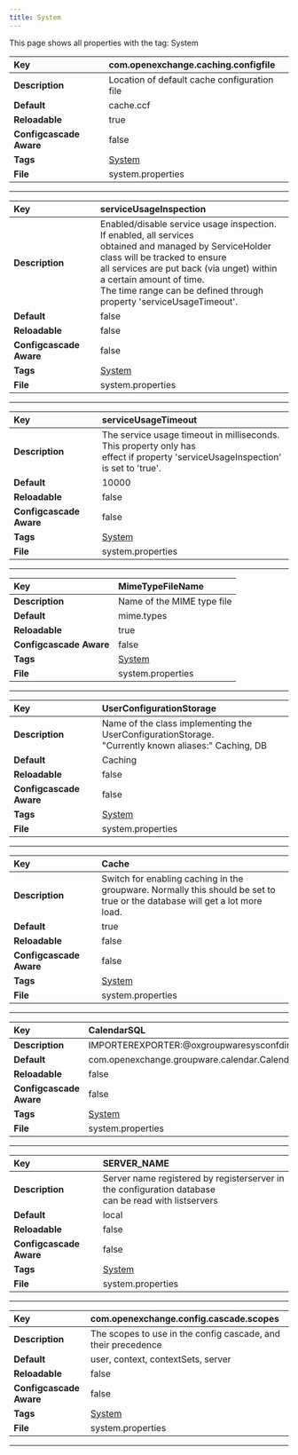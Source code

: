 ```yaml
---
title: System
---
```


This page shows all properties with the tag: System

| __Key__ | com.openexchange.caching.configfile |
|:----------------|:--------|
| __Description__ | Location of default cache configuration file<br> |
| __Default__ | cache.ccf |
| __Reloadable__ | true |
| __Configcascade Aware__ | false |
| __Tags__ | <a href="https://documentation.open-xchange.com/latest/middleware/configuration/tags/System.html">System</a> |
| __File__ | system.properties |

---
| __Key__ | serviceUsageInspection |
|:----------------|:--------|
| __Description__ | Enabled/disable service usage inspection. If enabled, all services<br>obtained and managed by ServiceHolder class will be tracked to ensure<br>all services are put back (via unget) within a certain amount of time.<br>The time range can be defined through property 'serviceUsageTimeout'.<br> |
| __Default__ | false |
| __Reloadable__ | false |
| __Configcascade Aware__ | false |
| __Tags__ | <a href="https://documentation.open-xchange.com/latest/middleware/configuration/tags/System.html">System</a> |
| __File__ | system.properties |

---
| __Key__ | serviceUsageTimeout |
|:----------------|:--------|
| __Description__ | The service usage timeout in milliseconds. This property only has<br>effect if property 'serviceUsageInspection' is set to 'true'.<br> |
| __Default__ | 10000 |
| __Reloadable__ | false |
| __Configcascade Aware__ | false |
| __Tags__ | <a href="https://documentation.open-xchange.com/latest/middleware/configuration/tags/System.html">System</a> |
| __File__ | system.properties |

---
| __Key__ | MimeTypeFileName |
|:----------------|:--------|
| __Description__ | Name of the MIME type file<br> |
| __Default__ | mime.types |
| __Reloadable__ | true |
| __Configcascade Aware__ | false |
| __Tags__ | <a href="https://documentation.open-xchange.com/latest/middleware/configuration/tags/System.html">System</a> |
| __File__ | system.properties |

---
| __Key__ | UserConfigurationStorage |
|:----------------|:--------|
| __Description__ | Name of the class implementing the UserConfigurationStorage.<br>"Currently known aliases:" Caching, DB<br> |
| __Default__ | Caching |
| __Reloadable__ | false |
| __Configcascade Aware__ | false |
| __Tags__ | <a href="https://documentation.open-xchange.com/latest/middleware/configuration/tags/System.html">System</a> |
| __File__ | system.properties |

---
| __Key__ | Cache |
|:----------------|:--------|
| __Description__ | Switch for enabling caching in the groupware. Normally this should be set to<br>true or the database will get a lot more load.<br> |
| __Default__ | true |
| __Reloadable__ | false |
| __Configcascade Aware__ | false |
| __Tags__ | <a href="https://documentation.open-xchange.com/latest/middleware/configuration/tags/System.html">System</a> |
| __File__ | system.properties |

---
| __Key__ | CalendarSQL |
|:----------------|:--------|
| __Description__ | IMPORTEREXPORTER:@oxgroupwaresysconfdir@/importerExporter.xml<br> |
| __Default__ | com.openexchange.groupware.calendar.CalendarMySQL |
| __Reloadable__ | false |
| __Configcascade Aware__ | false |
| __Tags__ | <a href="https://documentation.open-xchange.com/latest/middleware/configuration/tags/System.html">System</a> |
| __File__ | system.properties |

---
| __Key__ | SERVER_NAME |
|:----------------|:--------|
| __Description__ | Server name registered by registerserver in the configuration database<br>can be read with listservers<br> |
| __Default__ | local |
| __Reloadable__ | false |
| __Configcascade Aware__ | false |
| __Tags__ | <a href="https://documentation.open-xchange.com/latest/middleware/configuration/tags/System.html">System</a> |
| __File__ | system.properties |

---
| __Key__ | com.openexchange.config.cascade.scopes |
|:----------------|:--------|
| __Description__ | The scopes to use in the config cascade, and their precedence<br> |
| __Default__ | user, context, contextSets, server |
| __Reloadable__ | false |
| __Configcascade Aware__ | false |
| __Tags__ | <a href="https://documentation.open-xchange.com/latest/middleware/configuration/tags/System.html">System</a> |
| __File__ | system.properties |

---

